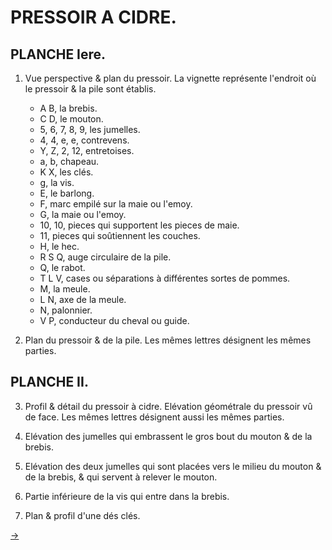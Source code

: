 PRESSOIR A CIDRE.
=================

PLANCHE Iere.
-------------

1. Vue perspective & plan du pressoir. La vignette représente l'endroit où le pressoir & la pile sont établis.
	- A B, la brebis.
	- C D, le mouton.
	- 5, 6, 7, 8, 9, les jumelles.
	- 4, 4, e, e, contrevens.
	- Y, Z, 2, 12, entretoises.
	- a, b, chapeau.
	- K X, les clés.
	- g, la vis.
	- E, le barlong.
	- F, marc empilé sur la maie ou l'emoy.
	- G, la maie ou l'emoy.
	- 10, 10, pieces qui supportent les pieces de maie.
	- 11, pieces qui soûtiennent les couches.
	- H, le hec.
	- R S Q, auge circulaire de la pile.
	- Q, le rabot.
	- T L V, cases ou séparations à différentes sortes de pommes.
	- M, la meule.
	- L N, axe de la meule.
	- N, palonnier.
	- V P, conducteur du cheval ou guide.

2. Plan du pressoir & de la pile. Les mêmes lettres désignent les mêmes parties.


PLANCHE II.
-----------

3. Profil & détail du pressoir à cidre. Elévation géométrale du pressoir vû de face. Les mêmes lettres désignent aussi les mêmes parties.

4. Elévation des jumelles qui embrassent le gros bout du mouton & de la brebis.

5. Elévation des deux jumelles qui sont placées vers le milieu du mouton & de la brebis, & qui servent à relever le mouton.

6. Partie inférieure de la vis qui entre dans la brebis.

7. Plan & profil d'une dés clés.


[->](../16-Indigoterie_&_manioc/Légende.md)
